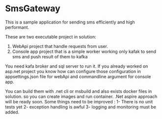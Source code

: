 # SmsGateway

This is a sample application for sending sms efficiently and high performant. 


These are two executable project in solution:
1. WebApi project that handle requests from user.
2. Console app project that is a simple worker working only kafak to send sms and push result of them to kafka

You need kafa broker and sql server to run it. If you already worked on asp.net project you know how can configure those configuration in appsettings.json file for webApi and commandline argument for console app.

You can build them with .net cli or msbuild and also exists docker files in solution. so you can create images and run container. .Net aspire approach will be ready soon. 
Some things need to be improved :
1- There is no unit tests yet
2- exception handling is awful
3- logging and monitoring must be added.
